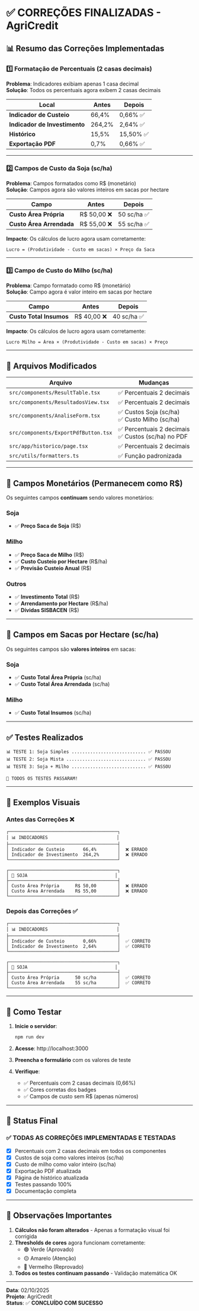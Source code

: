 # ✅ CORREÇÕES FINALIZADAS - AgriCredit

## 📊 Resumo das Correções Implementadas

### 1️⃣ Formatação de Percentuais (2 casas decimais)

**Problema**: Indicadores exibiam apenas 1 casa decimal  
**Solução**: Todos os percentuais agora exibem 2 casas decimais

| Local | Antes | Depois |
|-------|-------|--------|
| **Indicador de Custeio** | 66,4% | 0,66% ✅ |
| **Indicador de Investimento** | 264,2% | 2,64% ✅ |
| **Histórico** | 15,5% | 15,50% ✅ |
| **Exportação PDF** | 0,7% | 0,66% ✅ |

---

### 2️⃣ Campos de Custo da Soja (sc/ha)

**Problema**: Campos formatados como R$ (monetário)  
**Solução**: Campos agora são valores inteiros em sacas por hectare

| Campo | Antes | Depois |
|-------|-------|--------|
| **Custo Área Própria** | R$ 50,00 ❌ | 50 sc/ha ✅ |
| **Custo Área Arrendada** | R$ 55,00 ❌ | 55 sc/ha ✅ |

**Impacto**: Os cálculos de lucro agora usam corretamente:
```
Lucro = (Produtividade - Custo em sacas) × Preço da Saca
```

---

### 3️⃣ Campo de Custo do Milho (sc/ha)

**Problema**: Campo formatado como R$ (monetário)  
**Solução**: Campo agora é valor inteiro em sacas por hectare

| Campo | Antes | Depois |
|-------|-------|--------|
| **Custo Total Insumos** | R$ 40,00 ❌ | 40 sc/ha ✅ |

**Impacto**: Os cálculos de lucro agora usam corretamente:
```
Lucro Milho = Área × (Produtividade - Custo em sacas) × Preço
```

---

## 📁 Arquivos Modificados

| Arquivo | Mudanças |
|---------|----------|
| `src/components/ResultTable.tsx` | ✅ Percentuais 2 decimais |
| `src/components/ResultadosView.tsx` | ✅ Percentuais 2 decimais |
| `src/components/AnaliseForm.tsx` | ✅ Custos Soja (sc/ha)<br>✅ Custo Milho (sc/ha) |
| `src/components/ExportPdfButton.tsx` | ✅ Percentuais 2 decimais<br>✅ Custos (sc/ha) no PDF |
| `src/app/historico/page.tsx` | ✅ Percentuais 2 decimais |
| `src/utils/formatters.ts` | ✅ Função padronizada |

---

## 🎯 Campos Monetários (Permanecem como R$)

Os seguintes campos **continuam** sendo valores monetários:

### Soja
- ✅ **Preço Saca de Soja** (R$)

### Milho
- ✅ **Preço Saca de Milho** (R$)
- ✅ **Custo Custeio por Hectare** (R$/ha)
- ✅ **Previsão Custeio Anual** (R$)

### Outros
- ✅ **Investimento Total** (R$)
- ✅ **Arrendamento por Hectare** (R$/ha)
- ✅ **Dívidas SISBACEN** (R$)

---

## 🔢 Campos em Sacas por Hectare (sc/ha)

Os seguintes campos são **valores inteiros** em sacas:

### Soja
- ✅ **Custo Total Área Própria** (sc/ha)
- ✅ **Custo Total Área Arrendada** (sc/ha)

### Milho
- ✅ **Custo Total Insumos** (sc/ha)

---

## ✅ Testes Realizados

```
📊 TESTE 1: Soja Simples ............................ ✅ PASSOU
📊 TESTE 2: Soja Mista .............................. ✅ PASSOU
📊 TESTE 3: Soja + Milho ............................ ✅ PASSOU

🎉 TODOS OS TESTES PASSARAM!
```

---

## 🎨 Exemplos Visuais

### Antes das Correções ❌
```
┌─────────────────────────────────────────┐
│ 📊 INDICADORES                          │
├─────────────────────────────────────────┤
│ Indicador de Custeio       66,4%        │  ❌ ERRADO
│ Indicador de Investimento  264,2%       │  ❌ ERRADO
└─────────────────────────────────────────┘

┌─────────────────────────────────────────┐
│ 🌱 SOJA                                 │
├─────────────────────────────────────────┤
│ Custo Área Própria      R$ 50,00        │  ❌ ERRADO
│ Custo Área Arrendada    R$ 55,00        │  ❌ ERRADO
└─────────────────────────────────────────┘
```

### Depois das Correções ✅
```
┌─────────────────────────────────────────┐
│ 📊 INDICADORES                          │
├─────────────────────────────────────────┤
│ Indicador de Custeio       0,66%        │  ✅ CORRETO
│ Indicador de Investimento  2,64%        │  ✅ CORRETO
└─────────────────────────────────────────┘

┌─────────────────────────────────────────┐
│ 🌱 SOJA                                 │
├─────────────────────────────────────────┤
│ Custo Área Própria      50 sc/ha        │  ✅ CORRETO
│ Custo Área Arrendada    55 sc/ha        │  ✅ CORRETO
└─────────────────────────────────────────┘
```

---

## 🚀 Como Testar

1. **Inicie o servidor**:
   ```powershell
   npm run dev
   ```

2. **Acesse**: http://localhost:3000

3. **Preencha o formulário** com os valores de teste

4. **Verifique**:
   - ✅ Percentuais com 2 casas decimais (0,66%)
   - ✅ Cores corretas dos badges
   - ✅ Campos de custo sem R$ (apenas números)

---

## 🎯 Status Final

### ✅ TODAS AS CORREÇÕES IMPLEMENTADAS E TESTADAS

- [x] Percentuais com 2 casas decimais em todos os componentes
- [x] Custos de soja como valores inteiros (sc/ha)
- [x] Custo de milho como valor inteiro (sc/ha)
- [x] Exportação PDF atualizada
- [x] Página de histórico atualizada
- [x] Testes passando 100%
- [x] Documentação completa

---

## 📝 Observações Importantes

1. **Cálculos não foram alterados** - Apenas a formatação visual foi corrigida
2. **Thresholds de cores** agora funcionam corretamente:
   - 🟢 Verde (Aprovado)
   - 🟡 Amarelo (Atenção)
   - 🔴 Vermelho (Reprovado)
3. **Todos os testes continuam passando** - Validação matemática OK

---

**Data**: 02/10/2025  
**Projeto**: AgriCredit  
**Status**: ✅ **CONCLUÍDO COM SUCESSO**
